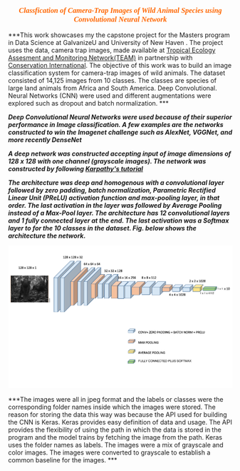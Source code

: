 
 <h3 style="color:#ff6600 ; text-align:center ; font-family: Verdana, serif; font-style:italic"><b>Classfication of Camera-Trap Images of Wild Animal Species using Convolutional Neural Network</b></h3>

***This work showcases my the capstone project for the Masters program in Data Science at GalvanizeU and University of New Haven . The project uses the data, camera trap images, made available at <a href="http://www.teamnetwork.org">Tropical Ecology Assesment and Monitoring Network(TEAM)</a> in partnership with <a href="http://www.conservation.org/projects/Pages/TEAM-Network-An-early-warning-system-for-nature.aspx">Conservation International</a>. The objective of this work was to build an image classification system for camera-trap images of wild animals. The dataset consisted of 14,125 images from 10 classes. The classes are species of large land animals from Africa and South America. Deep Convolutional. Neural Networks (CNN) were used and different augmentations were explored such as dropout and batch normalization. ***

***Deep Convolutional Neural Networks were used because of their superior performance in Image classification. A few examples are the networks constructed to win the Imagenet challenge such as AlexNet, VGGNet, and more recently DenseNet***

***A deep network was constructed accepting input of image dimensions of 128 x 128 with one channel (grayscale images). The network was constructed by following <a href="http://cs231n.stanford.edu/">Karpathy's tutorial</a>*** 

***The architecture was deep and homogenous with a convolutional layer followed by zero padding, batch normalization, Parametric Rectified Linear Unit (PReLU) activation function and max-pooling layer, in that order. The last activation in the layer was followed by Average Pooling instead of a Max-Pool layer. The architecture has 12 convolutional layers and 1 fully connected layer at the end. The last activation was a Softmax layer to for the 10 classes in the dataset. Fig. below shows the architecture the network.***



![png](./images/arch.png)



***The images were all in jpeg format and the labels or classes were the corresponding folder names inside which the images were stored. The reason for storing the data this way was because the API used for building the CNN is Keras. Keras provides easy definition of data and usage. The API provides the flexibility of using the path in which the data is stored in the program and the model trains by fetching the image from the path. Keras uses the folder names as labels. The images were a mix of grayscale and color images. The images were converted to grayscale to establish a common baseline for the images. ***
